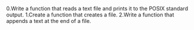 0.Write a function that reads a text file and prints it to the POSIX standard output.
1.Create a function that creates a file.
2.Write a function that appends a text at the end of a file.
